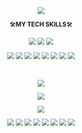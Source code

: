 <div align="center">
  <img src="https://capsule-render.vercel.app/api?type=cylinder&color=0:11998e,100:38ef7d&height=250&section=header&text=Luke&fontAlignY=40&fontSize=100&fontColor=ffffff&desc=어제보다%20&#37%1%20더%20나아간%20개발자">
</div>

<p align="center"backgroun="#000000">
  🛠️<b>MY TECH SKILLS</b>🛠️
  <br><br>
  <img src="https://img.shields.io/badge/HTML5-E34F26?style=flat&logo=HTML5&logoColor=white"> 
  <img src="https://img.shields.io/badge/CSS3-1572B6?style=flat&logo=CSS3&logoColor=white"> 
  <img src="https://img.shields.io/badge/JavaScript-F7DF1E?style=flat&logo=JavaScript&logoColor=white"> 
</p>

<p align="center">
  <img src="https://img.shields.io/badge/Java-007396?style=flat&logo=Java&logoColor=white"> 
  <img src="https://img.shields.io/badge/Spring-6DB33F?style=flat&logo=Spring&logoColor=white"> 
  <img src="https://img.shields.io/badge/Spring_Boot-6DB33F?style=flat&logo=SpringBoot&logoColor=white"> 
  <img src="https://img.shields.io/badge/Spring_Security-6DB33F?style=flat&logo=SpringSecurity&logoColor=white"> 
  <img src="https://img.shields.io/badge/Mysql-4479A1?style=flat&logo=Mysql&logoColor=white"> 
  <img src="https://img.shields.io/badge/Android-3DDC84?style=flat&logo=Android&logoColor=white"> 
  <img src="https://img.shields.io/badge/Docker-2496ED?style=flat&logo=Docker&logoColor=white"> 
  <img src="https://img.shields.io/badge/aws-232F3E?style=flat&logo=AmazonAWS&logoColor=white">
</p>
<br>
  
<p align="center">
  <img src="https://github-readme-stats.vercel.app/api?username=kang-seongbeom&show_icons=true&theme=vue">
</p>
<p align="center">
  <img src="https://github-readme-stats.vercel.app/api/top-langs/?username=kang-seongbeom&layout=compact&theme=vue&card_width=445">
</p>

<p align="center">
  <img src="http://mazassumnida.wtf/api/v2/generate_badge?boj=qkfka9045">
</p>

<p align="center">
  <img src="https://github-readme-stats.vercel.app/api/pin/?username=kang-seongbeom&repo=Easy-android">
  <img src="https://github-readme-stats.vercel.app/api/pin/?username=kang-seongbeom&repo=jeonbiseo">
  <img src="https://github-readme-stats.vercel.app/api/pin/?username=Banryeo&repo=Travisor">
  <img src="https://github-readme-stats.vercel.app/api/pin/?username=KyangGoGo&repo=RecyclingHelper">
  <img src="https://github-readme-stats.vercel.app/api/pin/?username=kang-seongbeom&repo=Siamese_Cnn_Model">
  <img src="https://github-readme-stats.vercel.app/api/pin/?username=KKangGoGo&repo=MQServer">
  <img src="https://github-readme-stats.vercel.app/api/pin/?username=KKangGoGo&repo=SiameseServer">
  <img src="https://github-readme-stats.vercel.app/api/pin/?username=KKangGoGo&repo=BackEndServer">
</p>
